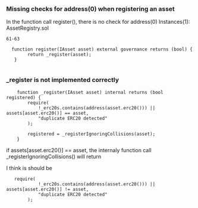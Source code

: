 ### Missing checks for address(0) when registering an asset


In the function call register(), there is no check for address(0)
Instances(1):
AssetRegistry.sol
```
61-63

  function register(IAsset asset) external governance returns (bool) {
        return _register(asset);
   }


```


### _register is not implemented correctly

```
    function _register(IAsset asset) internal returns (bool registered) {
        require(
            !_erc20s.contains(address(asset.erc20())) || assets[asset.erc20()] == asset,
            "duplicate ERC20 detected"
        );

        registered = _registerIgnoringCollisions(asset);
    }

```
if assets[asset.erc20()] == asset, the internaly function call _registerIgnoringCollisions() will return

I think is should be
```
   require(
            !_erc20s.contains(address(asset.erc20())) || assets[asset.erc20()] != asset,
            "duplicate ERC20 detected"
        );
```
